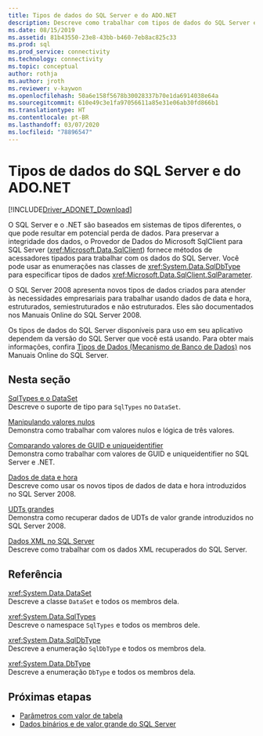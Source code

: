```yaml
---
title: Tipos de dados do SQL Server e do ADO.NET
description: Descreve como trabalhar com tipos de dados do SQL Server e como eles interagem com os tipos de dados do .NET.
ms.date: 08/15/2019
ms.assetid: 81b43550-23e8-43bb-b460-7eb8ac825c33
ms.prod: sql
ms.prod_service: connectivity
ms.technology: connectivity
ms.topic: conceptual
author: rothja
ms.author: jroth
ms.reviewer: v-kaywon
ms.openlocfilehash: 50a6e158f5678b30028337b70e1da6914038e64a
ms.sourcegitcommit: 610e49c3e1fa97056611a85e31e06ab30fd866b1
ms.translationtype: HT
ms.contentlocale: pt-BR
ms.lasthandoff: 03/07/2020
ms.locfileid: "78896547"
---
```

# <a name="sql-server-data-types-and-adonet"></a>Tipos de dados do SQL Server e do ADO.NET

[!INCLUDE[Driver_ADONET_Download](../../../includes/driver_adonet_download.md)]

O SQL Server e o .NET são baseados em sistemas de tipos diferentes, o que pode resultar em potencial perda de dados. Para preservar a integridade dos dados, o Provedor de Dados do Microsoft SqlClient para SQL Server (<xref:Microsoft.Data.SqlClient>) fornece métodos de acessadores tipados para trabalhar com os dados do SQL Server. Você pode usar as enumerações nas classes de <xref:System.Data.SqlDbType> para especificar tipos de dados <xref:Microsoft.Data.SqlClient.SqlParameter>.  
  
O SQL Server 2008 apresenta novos tipos de dados criados para atender às necessidades empresariais para trabalhar usando dados de data e hora, estruturados, semiestruturados e não estruturados. Eles são documentados nos Manuais Online do SQL Server 2008.  
  
Os tipos de dados do SQL Server disponíveis para uso em seu aplicativo dependem da versão do SQL Server que você está usando. Para obter mais informações, confira [Tipos de Dados (Mecanismo de Banco de Dados)](https://go.microsoft.com/fwlink/?LinkID=107468) nos Manuais Online do SQL Server.
  
## <a name="in-this-section"></a>Nesta seção  
[SqlTypes e o DataSet](sqltypes-dataset.md)  
Descreve o suporte de tipo para `SqlTypes` no `DataSet`.  
  
[Manipulando valores nulos](handle-null-values.md)  
Demonstra como trabalhar com valores nulos e lógica de três valores.  
  
[Comparando valores de GUID e uniqueidentifier](compare-guid-uniqueidentifier-values.md)  
Demonstra como trabalhar com valores de GUID e uniqueidentifier no SQL Server e .NET.  
  
[Dados de data e hora](date-time-data.md)  
Descreve como usar os novos tipos de dados de data e hora introduzidos no SQL Server 2008.  
  
[UDTs grandes](large-udts.md)  
Demonstra como recuperar dados de UDTs de valor grande introduzidos no SQL Server 2008.  
  
[Dados XML no SQL Server](xml-data-sql-server.md)  
Descreve como trabalhar com os dados XML recuperados do SQL Server.  
  
## <a name="reference"></a>Referência  
<xref:System.Data.DataSet>  
Descreve a classe `DataSet` e todos os membros dela.  
  
<xref:System.Data.SqlTypes>  
Descreve o namespace `SqlTypes` e todos os membros dele.  
  
<xref:System.Data.SqlDbType>  
Descreve a enumeração `SqlDbType` e todos os membros dela.  
  
<xref:System.Data.DbType>  
Descreve a enumeração `DbType` e todos os membros dela.  
  
## <a name="next-steps"></a>Próximas etapas
- [Parâmetros com valor de tabela](table-valued-parameters.md)
- [Dados binários e de valor grande do SQL Server](sql-server-binary-large-value-data.md)

